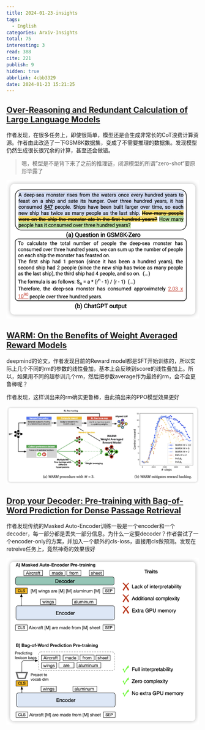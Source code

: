 ```yaml
---
title: 2024-01-23-insights
tags:
  - English
categories: Arxiv-Insights
total: 75
interesting: 3
read: 388
cite: 221
publish: 9
hidden: true
abbrlink: 4cbb3329
date: 2024-01-23 15:21:25
---
```


## [Over-Reasoning and Redundant Calculation of Large Language Models](https://arxiv.org/pdf/2401.11467.pdf)

作者发现，在很多任务上，即使很简单，模型还是会生成非常长的CoT浪费计算资源。作者由此改造了一下GSM8K数据集，变成了不需要推理的数据集。发现模型仍然生成很长很冗余的计算，甚至还会做错。

> 嗯，模型是不是背下来了之前的推理链，闭源模型的所谓”zero-shot“要原形毕露了

<img src="../../files/images/arxiv-insights/2024-01-22-01-26/gsm8k-zero.png">

## [WARM: On the Benefits of Weight Averaged Reward Models](https://arxiv.org/pdf/2401.12187.pdf)

deepmind的论文，作者发现目前的Reward model都是SFT开始训练的，所以实际上几个不同的rm的参数的线性叠加，基本上会反映到score的线性叠加上。所以，如果用不同的超参训几个rm，然后把参数average作为最终的rm，会不会更鲁棒呢？

作者发现，这样训出来的rm确实更鲁棒，由此搞出来的PPO模型效果更好

<img src="../../files/images/arxiv-insights/2024-01-22-01-26/warm.png">



## [Drop your Decoder: Pre-training with Bag-of-Word Prediction for Dense Passage Retrieval](https://arxiv.org/pdf/2401.11248.pdf)

作者发现传统的Masked Auto-Encoder训练一般是一个encoder和一个decoder，每一部分都是丢失一部分信息。为什么一定要decoder？作者尝试了一个encoder-only的方案，并加入一个额外的cls-loss，直接用cls做预测。发现在retreive任务上，竟然神奇的效果很好

<img src="../../files/images/arxiv-insights/2024-01-22-01-26/bow.png">
